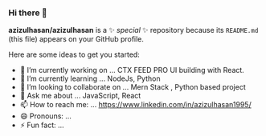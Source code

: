 ### Hi there 👋


**azizulhasan/azizulhasan** is a ✨ _special_ ✨ repository because its `README.md` (this file) appears on your GitHub profile.

Here are some ideas to get you started:

- 🔭 I’m currently working on ... CTX FEED PRO UI building with React.
- 🌱 I’m currently learning ... NodeJs, Python
- 👯 I’m looking to collaborate on ... Mern Stack , Python based project
- 💬 Ask me about ... JavaScript, React
- 📫 How to reach me: ... https://www.linkedin.com/in/azizulhasan1995/
- 😄 Pronouns: ...
- ⚡ Fun fact: ...
